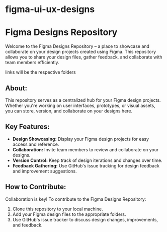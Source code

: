 # figma-ui-ux-designs
# Figma Designs Repository

Welcome to the Figma Designs Repository – a place to showcase and collaborate on your design projects created using Figma. This repository allows you to share your design files, gather feedback, and collaborate with team members efficiently.

links will be the respective folders

## About:
This repository serves as a centralized hub for your Figma design projects. Whether you're working on user interfaces, prototypes, or visual assets, you can store, version, and collaborate on your designs here.

## Key Features:
- **Design Showcasing:** Display your Figma design projects for easy access and reference.
- **Collaboration:** Invite team members to review and collaborate on your designs.
- **Version Control:** Keep track of design iterations and changes over time.
- **Feedback Gathering:** Use GitHub's issue tracking for design feedback and improvement suggestions.

## How to Contribute:
Collaboration is key! To contribute to the Figma Designs Repository:
1. Clone this repository to your local machine.
2. Add your Figma design files to the appropriate folders.
3. Use GitHub's issue tracker to discuss design changes, improvements, and feedback.

